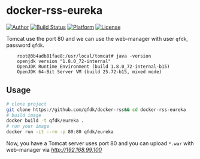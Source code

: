 # docker-rss-eureka 
[![Author](https://img.shields.io/badge/author-@qfdk-blue.svg?style=flat)](http://qfdk.me/) 
[![Build Status](https://travis-ci.org/qfdk/docker-rss-tomcat.svg?branch=master)](https://travis-ci.org/qfdk/docker-rss-tomcat)
[![Platform](https://img.shields.io/badge/platform-Linux,%20BSD,%20OS%20X,%20Windows-green.svg?style=flat)](https://qfdk.me) 
[![License](https://img.shields.io/badge/license-New%20BSD-yellow.svg?style=flat)](LICENSE)


Tomcat use the port 80 and we can use the web-manager with user `qfdk`, password `qfdk`.

```shell
	root@3b4adb81fae8:/usr/local/tomcat# java -version
	openjdk version "1.8.0_72-internal"
	OpenJDK Runtime Environment (build 1.8.0_72-internal-b15)
	OpenJDK 64-Bit Server VM (build 25.72-b15, mixed mode)
```


## Usage

```bash
# clone project
git clone https://github.com/qfdk/docker-rss&& cd docker-rss-eureka
# build image
docker build -t qfdk/eureka .
# run your image
docker run -it --rm -p 80:80 qfdk/eureka
```

Now, you have a Tomcat server uses port 80 and you can upload `*.war` with web-manager via *http://192.168.99.100* 





